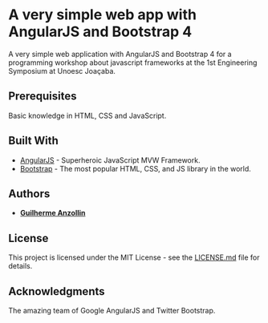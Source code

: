 # A very simple web app with AngularJS and Bootstrap 4

A very simple web application with AngularJS and Bootstrap 4 for a programming workshop about javascript frameworks at the 1st Engineering Symposium at Unoesc Joaçaba.

## Prerequisites

Basic knowledge in HTML, CSS and JavaScript.

## Built With

* [AngularJS](https://angularjs.org/) - Superheroic JavaScript MVW Framework.
* [Bootstrap](https://getbootstrap.com/) - The most popular HTML, CSS, and JS library in the world.

## Authors

* **[Guilherme Anzollin](https://github.com/guianzollin)**

## License

This project is licensed under the MIT License - see the [LICENSE.md](LICENSE.md) file for details.

## Acknowledgments

The amazing team of Google AngularJS and Twitter Bootstrap.
